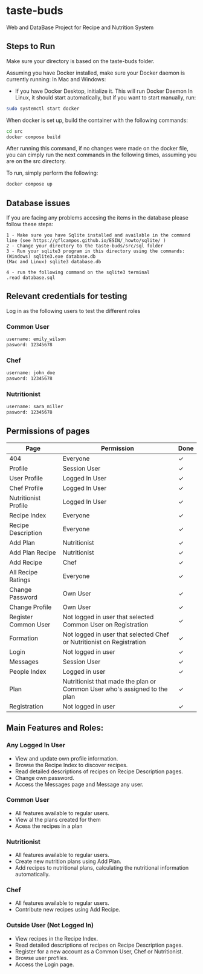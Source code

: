 # taste-buds
Web and DataBase Project for Recipe and Nutrition System

## Steps to Run
Make sure your directory is based on the taste-buds folder.

Assuming you have Docker installed, make sure your Docker daemon is currently running:
In Mac and Windows:
- If you have Docker Desktop, initialize it. This will run Docker Daemon
In Linux, it should start automatically, but if you want to start manually, run:
```bash
sudo systemctl start docker
```

When docker is set up, build the container with the following commands:
```bash
cd src
docker compose build 
```
After running this command, if no changes were made on the docker file, you can cimply run the next commands in the following times, assuming you are on the src directory.

To run, simply perform the following:

```bash
docker compose up
```
## Database issues

If you are facing any problems accesing the items in the database please follow these steps:
```
1 - Make sure you have Sqlite installed and available in the command line (see https://gflcampos.github.io/ESIN/_howto/sqlite/ )
2 - Change your directory to the taste-buds/src/sql folder
3 - Run your sqlite3 program in this directory using the commands:
(Windows) sqlite3.exe database.db
(Mac and Linux) sqlite3 database.db

4 - run the following command on the sqlite3 terminal
.read database.sql
```

## Relevant credentials for testing
Log in as the following users to test the different roles

### Common User
```bash
username: emily_wilson
pasword: 12345678
```
### Chef
```bash
username: john_doe
pasword: 12345678
```

### Nutritionist
```bash
username: sara_miller
pasword: 12345678
```

## Permissions of pages

| Page                     | Permission                                                    | Done |
| ------------------------ | ------------------------------------------------------------- | ---- |
| 404                      | Everyone                                                      | &check; |
| Profile                  | Session User                                                  |  &check; |
| User Profile             | Logged In User                                                |  &check;    |
| Chef Profile             | Logged In User                                                |   &check;   |
| Nutritionist Profile     | Logged In User                                                |   &check;   |
| Recipe Index             | Everyone                                                      | &check;  |
| Recipe Description       | Everyone                                                      | &check; |
| Add Plan                 | Nutritionist                                                  | &check;  |
| Add Plan Recipe          | Nutritionist                                                  | &check; |
| Add Recipe               | Chef                                                          | &check;  |
| All Recipe Ratings       | Everyone                                                      | &check;  |
| Change Password          | Own User                                                      |  &check; |
| Change Profile           | Own User                                                      | &check; |
| Register Common User     | Not logged in user that selected Common User on Registration   | &check;  |
| Formation                | Not logged in user that selected Chef or Nutritionist on Registration | &check;  |
| Login                    | Not logged in user                                            | &check;  |
| Messages                 | Session User                                                  |  &check; |
| People Index             | Logged in user                                                | &check;  |
| Plan                     | Nutritionist that made the plan or Common User who's assigned to the plan | &check;  |
| Registration             | Not logged in user                                            | &check;  |

## Main Features and Roles:

### Any Logged In User

- View and update own profile information.
- Browse the Recipe Index to discover recipes.
- Read detailed descriptions of recipes on Recipe Description pages.
- Change own password.
- Access the Messages page and Message any user.

### Common User
- All features available to regular users.
- View al the plans created for them
- Acess the recipes in a plan

### Nutritionist

- All features available to regular users.
- Create new nutrition plans using Add Plan.
- Add recipes to nutritional plans, calculating the nutritional information automatically.

### Chef

- All features available to regular users.
- Contribute new recipes using Add Recipe.

### Outside User (Not Logged In)

- View recipes in the Recipe Index.
- Read detailed descriptions of recipes on Recipe Description pages.
- Register for a new account as a Common User, Chef or Nutritionist.
- Browse user profiles.
- Access the Login page.

